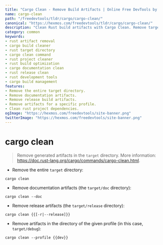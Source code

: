 ```yaml
---
title: "Cargo Clean - Remove Build Artifacts | Online Free DevTools by Hexmos"
name: cargo-clean
path: "/freedevtools/tldr/cargo/cargo-clean/"
canonical: "https://hexmos.com/freedevtools/tldr/cargo/cargo-clean/"
description: "Clean Rust build artifacts with Cargo Clean. Remove target directories, documentation, and release builds for cleaner builds. Free online tool, no registration required."
category: common
keywords:
- rust artifact removal
- cargo build cleaner
- rust target directory
- cargo clean command
- rust project cleaner
- rust build optimization
- cargo documentation clean
- rust release clean
- rust development tools
- cargo build management
features:
- Remove the entire target directory.
- Remove documentation artifacts.
- Remove release build artifacts.
- Remove artifacts for a specific profile.
- Clean rust project dependencies.
ogImage: "https://hexmos.com/freedevtools/site-banner.png"
twitterImage: "https://hexmos.com/freedevtools/site-banner.png"
---
```


# cargo clean

> Remove generated artifacts in the `target` directory.
> More information: <https://doc.rust-lang.org/cargo/commands/cargo-clean.html>.

- Remove the entire `target` directory:

`cargo clean`

- Remove documentation artifacts (the `target/doc` directory):

`cargo clean --doc`

- Remove release artifacts (the `target/release` directory):

`cargo clean {{[-r|--release]}}`

- Remove artifacts in the directory of the given profile (in this case, `target/debug`):

`cargo clean --profile {{dev}}`
